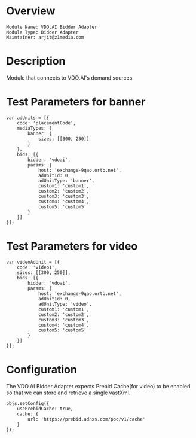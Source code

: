 # Overview

```
Module Name: VDO.AI Bidder Adapter
Module Type: Bidder Adapter
Maintainer: arjit@z1media.com
```

# Description

Module that connects to VDO.AI's demand sources

# Test Parameters for banner
```
var adUnits = [{
    code: 'placementCode',
    mediaTypes: {
        banner: {
            sizes: [[300, 250]]
        }
    },
    bids: [{
        bidder: 'vdoai',
        params: {
            host: 'exchange-9qao.ortb.net',
            adUnitId: 0,
            adUnitType: 'banner',
            custom1: 'custom1',
            custom2: 'custom2',
            custom3: 'custom3',
            custom4: 'custom4',
            custom5: 'custom5'
        }
    }]
}];
```

# Test Parameters for video
```
var videoAdUnit = [{
    code: 'video1',
    sizes: [[300, 250]],
    bids: [{
        bidder: 'vdoai',
        params: {
            host: 'exchange-9qao.ortb.net',
            adUnitId: 0,
            adUnitType: 'video',
            custom1: 'custom1',
            custom2: 'custom2',
            custom3: 'custom3',
            custom4: 'custom4',
            custom5: 'custom5'
        }
    }]
}];
```

# Configuration

The VDO.AI Bidder Adapter expects Prebid Cache(for video) to be enabled so that we can store and retrieve a single vastXml.

```
pbjs.setConfig({
    usePrebidCache: true,
    cache: {
        url: 'https://prebid.adnxs.com/pbc/v1/cache'
    }
});
```
